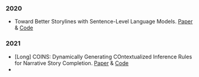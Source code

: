 
### 2020
- Toward Better Storylines with Sentence-Level Language Models.   [Paper](https://aclanthology.org/2020.acl-main.666.pdf) & [Code](https://github.com/google-research/google-research/tree/master/better_storylines)
### 2021
- [Long] COINS: Dynamically Generating COntextualized Inference Rules for Narrative Story Completion. [Paper](https://arxiv.org/pdf/2106.02497v1.pdf) & [Code](https://github.com/Heidelberg-NLP/COINS)
- 

